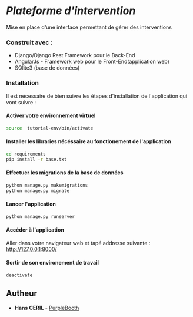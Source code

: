 

# *Plateforme d'intervention*

Mise en place d'une interface permettant de gérer des interventions


### Construit avec : 

* Django/Django Rest Framework pour le Back-End
* AngularJs - Framework web pour le Front-End(application web)
* SQlite3 (base de données)


### Installation

Il est nécessaire de bien suivre les étapes d'installation de l'application qui vont suivre : 

#### Activer votre environnement virtuel

```bash
source  tutorial-env/bin/activate

```

#### Installer les libraries nécéssaire au fonctionement de l'application

```bash
cd requirements
pip install -r base.txt
```

#### Effectuer les migrations de la base de données

```bash
python manage.py makemigrations
python manage.py migrate
```


#### Lancer l'application

```bash
python manage.py runserver
```

#### Accéder à l'application

Aller dans votre navigateur web et tapé addresse suivante : http://127.0.0.1:8000/


#### Sortir de son environement de travail 

```bash
deactivate
```

## Autheur

* **Hans CERIL** - [PurpleBooth](https://github.com/AnselmeChans/nautilux_test)


